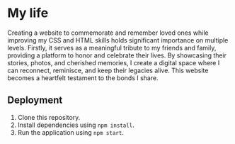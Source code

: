 
# My life


Creating a website to commemorate and remember loved ones while improving my CSS and HTML skills holds significant importance on multiple levels. Firstly, it serves as a meaningful tribute to my friends and family, providing a platform to honor and celebrate their lives. By showcasing their stories, photos, and cherished memories, I create a digital space where I can reconnect, reminisce, and keep their legacies alive. This website becomes a heartfelt testament to the bonds I share.


## Deployment
1. Clone this repository.
2. Install dependencies using `npm install`.
3. Run the application using `npm start`.
